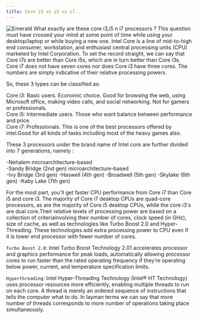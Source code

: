 ```yaml
---
title: Core i3 vs i5 vs i7..
---
```




![Emerald](img/intel_core_pic.png "Emerald")
What exactly are these core i3,i5 n i7 processors ? This question must have crossed your mind at some point of time while using your desktop/laptop
or while buying a new one. Intel Core is a line of mid-to-high end consumer, workstation, and enthusiast central processing units (CPU) marketed by
Intel Corporation.
To set the record straight, we can say that Core i7s are better than Core i5s, which are in turn better than Core i3s. Core i7 does not have
 seven cores nor does Core i3 have three cores. The numbers are simply indicative of their relative processing powers.

So, these 3 types can be classified as:

Core i3: Basic users. Economic choice. Good for browsing the web, using Microsoft office, making video calls, and social networking. Not for gamers or professionals.<br />
Core i5: Intermediate users. Those who want balance between performance and price.<br />
Core i7: Professionals. This is one of the best processors offered by intel.Good for all kinds of tasks including most of the heavy games also.


These 3 processors under the brand name of Intel core are further divided into 7 generations, namely :<br />


-Nehalem microarchitecture-based<br />
-Sandy Bridge (2nd gen) microarchitecture-based<br />
-Ivy Bridge (3rd gen)
-Haswell (4th gen)
-Broadwell (5th gen)
-Skylake (6th gen)
-Kaby Lake (7th gen)

For the most part, you'll get faster CPU performance from Core i7 than Core i5 and core i3. The majority of Core i7 desktop CPUs are quad-core processors, as are the majority of Core i5 desktop CPUs, while the core i3's are dual core.Their relative levels of processing power are based on a collection of criteriainvolving their number of cores, clock speed (in GHz), size of cache, as well as technologies like Turbo Boost 2.0 and Hyper-Threading.
These technologies add extra processing power to CPU even if it is lower end processor with fewer number of cores.

``Turbo Boost 2.0``: Intel Turbo Boost Technology 2.01 accelerates processor and graphics performance for peak loads, automatically allowing processor cores
	     to run faster than the rated operating frequency if they’re operating below power, current, and temperature specification limits.

``Hyperthreading``: Intel Hyper-Threading Technology (Intel® HT Technology) uses processor resources more efficiently, enabling multiple threads to run on each core.
		A thread  is merely an ordered sequence of instructions that tells the computer what to do. In layman terms we can say that more number of threads
corresponds to more number of operations taking place simultaneously.

